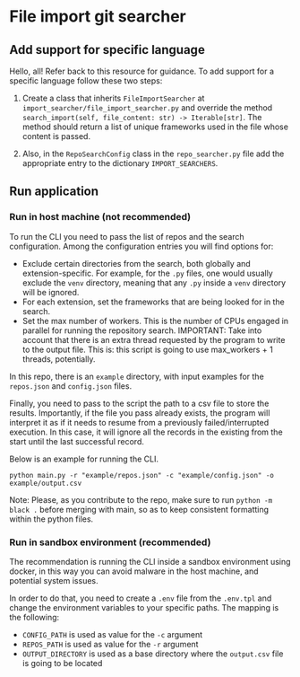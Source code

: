 # File import git searcher

## Add support for specific language

Hello, all! Refer back to this resource for guidance. To add support for a specific language follow these two steps:

1. Create a class that inherits `FileImportSearcher` at `import_searcher/file_import_searcher.py` and override the method `search_import(self, file_content: str) -> Iterable[str]`. The method should return a list of unique frameworks used in the file whose content is passed.

2. Also, in the `RepoSearchConfig` class in the `repo_searcher.py` file add the appropriate entry to the dictionary `IMPORT_SEARCHERS`.

## Run application

### Run in host machine (not recommended)

To run the CLI you need to pass the list of repos and the search configuration. Among the configuration entries you will find options for:

- Exclude certain directories from the search, both globally and extension-specific. For example, for the `.py` files, one would usually exclude the `venv` directory, meaning that any `.py` inside a `venv` directory will be ignored.
- For each extension, set the frameworks that are being looked for in the search.
- Set the max number of workers. This is the number of CPUs engaged in parallel for running the repository search. IMPORTANT: Take into account that there is an extra thread requested by the program to write to the output file. This is: this script is going to use max_workers + 1 threads, potentially.

In this repo, there is an `example` directory, with input examples for the `repos.json` and `config.json` files.

Finally, you need to pass to the script the path to a csv file to store the results. Importantly, if the file you pass already exists, the program will interpret it as if it needs to resume from a previously failed/interrupted execution. In this case, it will ignore all the records in the existing from the start until the last successful record.

Below is an example for running the CLI.

`python main.py -r "example/repos.json" -c "example/config.json" -o example/output.csv`

Note: Please, as you contribute to the repo, make sure to run `python -m black .` before merging with main, so as to keep consistent formatting within the python files.

### Run in sandbox environment (recommended)

The recommendation is running the CLI inside a sandbox environment using docker, in this way you can avoid malware in the host machine, and potential system issues.

In order to do that, you need to create a `.env` file from the `.env.tpl` and change the environment variables to your specific paths. The mapping is the following:

- `CONFIG_PATH` is used as value for the `-c` argument
- `REPOS_PATH` is used as value for the `-r` argument
- `OUTPUT_DIRECTORY` is used as a base directory where the `output.csv` file is going to be located
